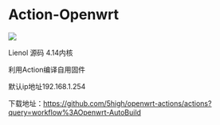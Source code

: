 # Action-Openwrt
![](https://github.com/Lienol/openwrt-actions/workflows/Openwrt-AutoBuild/badge.svg)

Lienol 源码  4.14内核 

利用Action编译自用固件


默认ip地址192.168.1.254

下载地址：https://github.com/5high/openwrt-actions/actions?query=workflow%3AOpenwrt-AutoBuild
